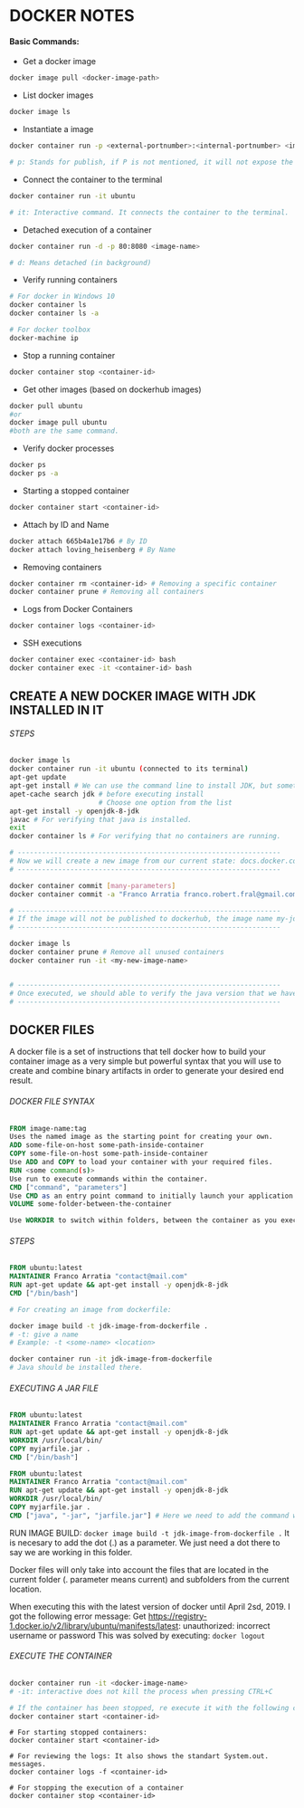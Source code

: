 # DOCKER NOTES

#### Basic Commands:

- Get a docker image
``` bash
docker image pull <docker-image-path>
```

- List docker images
```bash
docker image ls
```

- Instantiate a image
``` bash
docker container run -p <external-portnumber>:<internal-portnumber> <image-name>

# p: Stands for publish, if P is not mentioned, it will not expose the port.
```
- Connect the container to the terminal
``` bash
docker container run -it ubuntu

# it: Interactive command. It connects the container to the terminal.
```
- Detached execution of a container
```bash
docker container run -d -p 80:8080 <image-name>

# d: Means detached (in background)
```

- Verify running containers
```bash
# For docker in Windows 10
docker container ls
docker container ls -a

# For docker toolbox
docker-machine ip
```
- Stop a running container
```bash
docker container stop <container-id>
```

- Get other images (based on dockerhub images)
```bash
docker pull ubuntu
#or
docker image pull ubuntu
#both are the same command.
```
- Verify docker processes
```bash
docker ps
docker ps -a
```

- Starting a stopped container
```bash
docker container start <container-id>
```

- Attach by ID and Name
```bash
docker attach 665b4a1e17b6 # By ID
docker attach loving_heisenberg # By Name
```

- Removing containers
```bash
docker container rm <container-id> # Removing a specific container
docker container prune # Removing all containers
```

- Logs from Docker Containers
```bash
docker container logs <container-id>
```

- SSH executions
```bash
docker container exec <container-id> bash
docker container exec -it <container-id> bash
```

## CREATE A NEW DOCKER IMAGE WITH JDK INSTALLED IN IT
###### STEPS
```bash
docker image ls
docker container run -it ubuntu (connected to its terminal)
apt-get update
apt-get install # We can use the command line to install JDK, but sometimes we may not know about the correct package, so we can proceed in another way.
apet-cache search jdk # before executing install
                      # Choose one option from the list
apt-get install -y openjdk-8-jdk
javac # For verifying that java is installed.
exit
docker container ls # For verifying that no containers are running.

# -----------------------------------------------------------------
# Now we will create a new image from our current state: docs.docker.com for more information.
# -----------------------------------------------------------------

docker container commit [many-parameters]
docker container commit -a "Franco Arratia franco.robert.fral@gmail.com" <container-id> <new-image-name>

# -----------------------------------------------------------------
# If the image will not be published to dockerhub, the image name my-jdk-image will be helpful locally.
# -----------------------------------------------------------------

docker image ls
docker container prune # Remove all unused containers
docker container run -it <my-new-image-name>


# -----------------------------------------------------------------
# Once executed, we should able to verify the java version that we have installed in previous steps.
# -----------------------------------------------------------------
```

## DOCKER FILES
A docker file is a set of instructions that tell docker how to build your container image as a very simple but powerful syntax that you will use to create and combine binary artifacts in order to generate your desired end result.

###### DOCKER FILE SYNTAX
```dockerfile
FROM image-name:tag
Uses the named image as the starting point for creating your own.
ADD some-file-on-host some-path-inside-container
COPY some-file-on-host some-path-inside-container
Use ADD and COPY to load your container with your required files.
RUN <some command(s)>
Use run to execute commands within the container.
CMD ["command", "parameters"]
Use CMD as an entry point command to initially launch your application. Such as "catalina.sh run"
VOLUME some-folder-between-the-container

Use WORKDIR to switch within folders, between the container as you execute ADD, COPY, RUM, commands as needed.
```

###### STEPS

```dockerfile
FROM ubuntu:latest
MAINTAINER Franco Arratia "contact@mail.com"
RUN apt-get update && apt-get install -y openjdk-8-jdk
CMD ["/bin/bash"]
```

```bash
# For creating an image from dockerfile:

docker image build -t jdk-image-from-dockerfile .
# -t: give a name
# Example: -t <some-name> <location>

docker container run -it jdk-image-from-dockerfile
# Java should be installed there.
```

###### EXECUTING A JAR FILE

```dockerfile
FROM ubuntu:latest
MAINTAINER Franco Arratia "contact@mail.com"
RUN apt-get update && apt-get install -y openjdk-8-jdk
WORKDIR /usr/local/bin/
COPY myjarfile.jar .
CMD ["/bin/bash"]
```

```dockerfile
FROM ubuntu:latest
MAINTAINER Franco Arratia "contact@mail.com"
RUN apt-get update && apt-get install -y openjdk-8-jdk
WORKDIR /usr/local/bin/
COPY myjarfile.jar .
CMD ["java", "-jar", "jarfile.jar"] # Here we need to add the command we need to execute
```

RUN IMAGE BUILD: ```docker image build -t jdk-image-from-dockerfile .```
It is necesary to add the dot (.) as a parameter. We just need a dot there to say we are working in this folder.

Docker files will only take into account the files that are located in the current folder (. parameter means current) and subfolders from the current location.

When executing this with the latest version of docker until April 2sd, 2019. I got the following error message: Get https://registry-1.docker.io/v2/library/ubuntu/manifests/latest: unauthorized: incorrect username or password
This was solved by executing: ```docker logout```

###### EXECUTE THE CONTAINER

```bash
docker container run -it <docker-image-name>
# -it: interactive does not kill the process when pressing CTRL+C

# If the container has been stopped, re execute it with the following command.
docker container start <container-id>
```
```
# For starting stopped containers:
docker container start <container-id>

# For reviewing the logs: It also shows the standart System.out. messages.
docker container logs -f <container-id>

# For stopping the execution of a container
docker container stop <container-id>
```
















